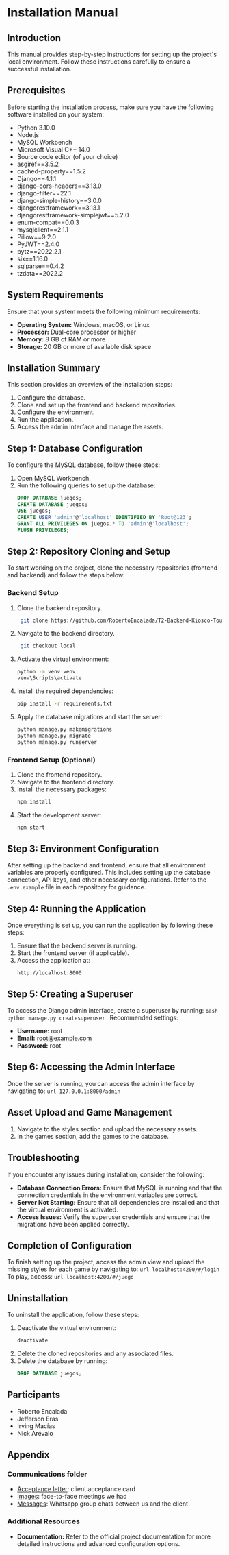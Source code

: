 # Installation Manual

## Introduction
This manual provides step-by-step instructions for setting up the project's local environment. Follow these instructions carefully to ensure a successful installation.

## Prerequisites
Before starting the installation process, make sure you have the following software installed on your system:
- Python 3.10.0
- Node.js
- MySQL Workbench
- Microsoft Visual C++ 14.0
- Source code editor (of your choice)
- asgiref==3.5.2
- cached-property==1.5.2
- Django==4.1.1
- django-cors-headers==3.13.0
- django-filter==22.1
- django-simple-history==3.0.0
- djangorestframework==3.13.1
- djangorestframework-simplejwt==5.2.0
- enum-compat==0.0.3
- mysqlclient==2.1.1
- Pillow==9.2.0
- PyJWT==2.4.0
- pytz==2022.2.1
- six==1.16.0
- sqlparse==0.4.2
- tzdata==2022.2


## System Requirements
Ensure that your system meets the following minimum requirements:
- **Operating System:** Windows, macOS, or Linux
- **Processor:** Dual-core processor or higher
- **Memory:** 8 GB of RAM or more
- **Storage:** 20 GB or more of available disk space

## Installation Summary
This section provides an overview of the installation steps:
1. Configure the database.
2. Clone and set up the frontend and backend repositories.
3. Configure the environment.
4. Run the application.
5. Access the admin interface and manage the assets.

## Step 1: Database Configuration
To configure the MySQL database, follow these steps:
1. Open MySQL Workbench.
2. Run the following queries to set up the database:
    ```sql
    DROP DATABASE juegos;
    CREATE DATABASE juegos;
    USE juegos;
    CREATE USER 'admin'@'localhost' IDENTIFIED BY 'Root@123';
    GRANT ALL PRIVILEGES ON juegos.* TO 'admin'@'localhost';
    FLUSH PRIVILEGES;
    ```

## Step 2: Repository Cloning and Setup
To start working on the project, clone the necessary repositories (frontend and backend) and follow the steps below:

### Backend Setup
1. Clone the backend repository.
   ```bash
    git clone https://github.com/RobertoEncalada/T2-Backend-Kiosco-Touch
    ```
3. Navigate to the backend directory.
   ```bash
    git checkout local
    ```
5. Activate the virtual environment:
    ```bash
    python -m venv venv
    venv\Scripts\activate
    ```
6. Install the required dependencies:
    ```bash
    pip install -r requirements.txt
    ```
7. Apply the database migrations and start the server:
    ```bash
    python manage.py makemigrations
    python manage.py migrate
    python manage.py runserver
    ```

### Frontend Setup (Optional)
1. Clone the frontend repository.
2. Navigate to the frontend directory.
3. Install the necessary packages:
    ```bash
    npm install
    ```
4. Start the development server:
    ```bash
    npm start
    ```

## Step 3: Environment Configuration
After setting up the backend and frontend, ensure that all environment variables are properly configured. This includes setting up the database connection, API keys, and other necessary configurations. Refer to the `.env.example` file in each repository for guidance.

## Step 4: Running the Application
Once everything is set up, you can run the application by following these steps:
1. Ensure that the backend server is running.
2. Start the frontend server (if applicable).
3. Access the application at:
    ```url
    http://localhost:8000
    ```

## Step 5: Creating a Superuser
To access the Django admin interface, create a superuser by running:
    ```bash
    python manage.py createsuperuser
    ```
Recommended settings:
- **Username:** root
- **Email:** root@example.com
- **Password:** root

## Step 6: Accessing the Admin Interface
Once the server is running, you can access the admin interface by navigating to:
    ```url
    127.0.0.1:8000/admin
    ```

## Asset Upload and Game Management
1. Navigate to the styles section and upload the necessary assets.
2. In the games section, add the games to the database.

## Troubleshooting
If you encounter any issues during installation, consider the following:
- **Database Connection Errors:** Ensure that MySQL is running and that the connection credentials in the environment variables are correct.
- **Server Not Starting:** Ensure that all dependencies are installed and that the virtual environment is activated.
- **Access Issues:** Verify the superuser credentials and ensure that the migrations have been applied correctly.

## Completion of Configuration
To finish setting up the project, access the admin view and upload the missing styles for each game by navigating to:
    ```url
    localhost:4200/#/login
    ```
To play, access:
    ```url
    localhost:4200/#/juego
    ```

## Uninstallation
To uninstall the application, follow these steps:
1. Deactivate the virtual environment:
    ```bash
    deactivate
    ```
2. Delete the cloned repositories and any associated files.
3. Delete the database by running:
    ```sql
    DROP DATABASE juegos;
    ```
## Participants
- Roberto Encalada
- Jefferson Eras
- Irving Macías
- Nick Arévalo

## Appendix
### Communications folder
- [Acceptance letter](https://github.com/RobertoEncalada/T2-Backend-Kiosco-Touch/tree/local/Communications/Acceptance%20letter): client acceptance card
- [Images](https://github.com/RobertoEncalada/T2-Backend-Kiosco-Touch/tree/local/Communications/Images): face-to-face meetings we had
- [Messages](https://github.com/RobertoEncalada/T2-Backend-Kiosco-Touch/tree/local/Communications/Messages): Whatsapp group chats between us and the client

   
### Additional Resources
- **Documentation:** Refer to the official project documentation for more detailed instructions and advanced configuration options.


